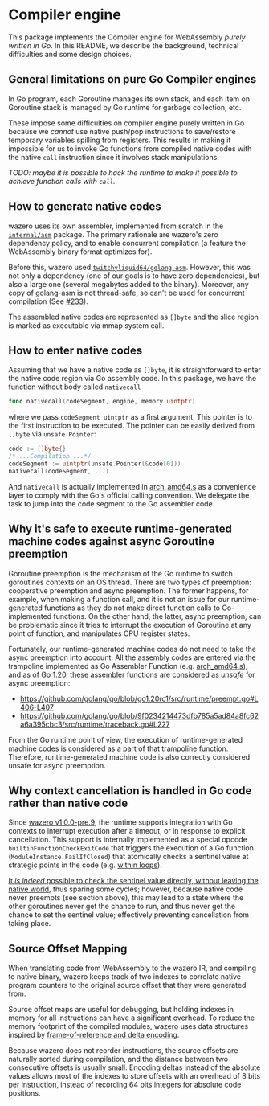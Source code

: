 # Compiler engine

This package implements the Compiler engine for WebAssembly _purely written in Go_.
In this README, we describe the background, technical difficulties and some design choices.

## General limitations on pure Go Compiler engines

In Go program, each Goroutine manages its own stack, and each item on Goroutine
stack is managed by Go runtime for garbage collection, etc.

These impose some difficulties on compiler engine purely written in Go because
we _cannot_ use native push/pop instructions to save/restore temporary
variables spilling from registers. This results in making it impossible for us
to invoke Go functions from compiled native codes with the native `call`
instruction since it involves stack manipulations.

_TODO: maybe it is possible to hack the runtime to make it possible to achieve
function calls with `call`._

## How to generate native codes

wazero uses its own assembler, implemented from scratch in the
[`internal/asm`](../../asm/) package. The primary rationale are wazero's zero
dependency policy, and to enable concurrent compilation (a feature the
WebAssembly binary format optimizes for).

Before this, wazero used [`twitchyliquid64/golang-asm`](https://github.com/twitchyliquid64/golang-asm).
However, this was not only a dependency (one of our goals is to have zero
dependencies), but also a large one (several megabytes added to the binary).
Moreover, any copy of golang-asm is not thread-safe, so can't be used for
concurrent compilation (See [#233](https://github.com/AR1011/wazero/issues/233)).

The assembled native codes are represented as `[]byte` and the slice region is
marked as executable via mmap system call.

## How to enter native codes

Assuming that we have a native code as `[]byte`, it is straightforward to enter
the native code region via Go assembly code. In this package, we have the
function without body called `nativecall`

```go
func nativecall(codeSegment, engine, memory uintptr)
```

where we pass `codeSegment uintptr` as a first argument. This pointer is to the
first instruction to be executed. The pointer can be easily derived from
`[]byte` via `unsafe.Pointer`:

```go
code := []byte{}
/* ...Compilation ...*/
codeSegment := uintptr(unsafe.Pointer(&code[0]))
nativecall(codeSegment, ...)
```

And `nativecall` is actually implemented in [arch_amd64.s](./arch_amd64.s)
as a convenience layer to comply with the Go's official calling convention.
We delegate the task to jump into the code segment to the Go assembler code.

## Why it's safe to execute runtime-generated machine codes against async Goroutine preemption

Goroutine preemption is the mechanism of the Go runtime to switch goroutines contexts on an OS thread.
There are two types of preemption: cooperative preemption and async preemption. The former happens, for example,
when making a function call, and it is not an issue for our runtime-generated functions as they do not make
direct function calls to Go-implemented functions. On the other hand, the latter, async preemption, can be problematic
since it tries to interrupt the execution of Goroutine at any point of function, and manipulates CPU register states.

Fortunately, our runtime-generated machine codes do not need to take the async preemption into account.
All the assembly codes are entered via the trampoline implemented as Go Assembler Function (e.g. [arch_amd64.s](./arch_amd64.s)),
and as of Go 1.20, these assembler functions are considered as _unsafe_ for async preemption:

- https://github.com/golang/go/blob/go1.20rc1/src/runtime/preempt.go#L406-L407
- https://github.com/golang/go/blob/9f0234214473dfb785a5ad84a8fc62a6a395cbc3/src/runtime/traceback.go#L227

From the Go runtime point of view, the execution of runtime-generated machine codes is considered as a part of
that trampoline function. Therefore, runtime-generated machine code is also correctly considered unsafe for async preemption.

## Why context cancellation is handled in Go code rather than native code

Since [wazero v1.0.0-pre.9](https://github.com/AR1011/wazero/releases/tag/v1.0.0-pre.9), the runtime
supports integration with Go contexts to interrupt execution after a timeout, or in response to explicit cancellation.
This support is internally implemented as a special opcode `builtinFunctionCheckExitCode` that triggers the execution of
a Go function (`ModuleInstance.FailIfClosed`) that atomically checks a sentinel value at strategic points in the code
(e.g. [within loops][checkexitcode_loop]).

[It _is indeed_ possible to check the sentinel value directly, without leaving the native world][native_check], thus sparing some cycles;
however, because native code never preempts (see section above), this may lead to a state where the other goroutines
never get the chance to run, and thus never get the chance to set the sentinel value; effectively preventing
cancellation from taking place.

[checkexitcode_loop]: https://github.com/AR1011/wazero/blob/86444c67a37dbf9e693ae5b365901f64968d9025/internal/wazeroir/compiler.go#L467-L476
[native_check]: https://github.com/AR1011/wazero/issues/1409

## Source Offset Mapping

When translating code from WebAssembly to the wazero IR, and compiling to native
binary, wazero keeps track of two indexes to correlate native program counters
to the original source offset that they were generated from.

Source offset maps are useful for debugging, but holding indexes in memory for
all instructions can have a significant overhead. To reduce the memory footprint
of the compiled modules, wazero uses data structures inspired by
[frame-of-reference and delta encoding][FOR].

Because wazero does not reorder instructions, the source offsets are naturally
sorted during compilation, and the distance between two consecutive offsets is
usually small. Encoding deltas instead of the absolute values allows most of
the indexes to store offsets with an overhead of 8 bits per instruction, instead
of recording 64 bits integers for absolute code positions.

[FOR]: https://lemire.me/blog/2012/02/08/effective-compression-using-frame-of-reference-and-delta-coding/
